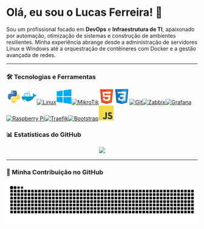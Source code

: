 # Olá, eu sou o Lucas Ferreira! 👋

<p align="left">
  Sou um profissional focado em <strong>DevOps</strong> e <strong>Infraestrutura de TI</strong>, apaixonado por automação, otimização de sistemas e construção de ambientes resilientes. Minha experiência abrange desde a administração de servidores Linux e Windows até a orquestração de contêineres com Docker e a gestão avançada de redes.
</p>

---

### 🛠️ Tecnologias e Ferramentas

<p align="left">
  <a href="https://www.python.org" target="_blank" rel="noreferrer"><img src="https://raw.githubusercontent.com/devicons/devicon/master/icons/python/python-original.svg" alt="Python" width="40" height="40"/></a><a href="https://www.docker.com/" target="_blank" rel="noreferrer"><img src="https://raw.githubusercontent.com/devicons/devicon/master/icons/docker/docker-plain.svg" alt="Docker" width="40" height="40"/></a><a href="https://www.linux.org/" target="_blank" rel="noreferrer"><img src="https://cdn.simpleicons.org/linux/FFFFFF" alt="Linux" width="40" height="40"/></a><a href="https://www.microsoft.com/pt-br/windows-server" target="_blank" rel="noreferrer"><img src="https://raw.githubusercontent.com/devicons/devicon/master/icons/windows8/windows8-original.svg" alt="Windows Server" width="40" height="40"/></a><a href="https://mikrotik.com/" target="_blank" rel="noreferrer"><img src="https://cdn.simpleicons.org/mikrotik/FFFFFF" alt="MikroTik" width="40" height="40"/></a><a href="https://developer.mozilla.org/en-US/docs/Web/HTML" target="_blank" rel="noreferrer"><img src="https://raw.githubusercontent.com/devicons/devicon/master/icons/html5/html5-original.svg" alt="HTML5" width="40" height="40"/></a><a href="https://developer.mozilla.org/en-US/docs/Web/CSS" target="_blank" rel="noreferrer"><img src="https://raw.githubusercontent.com/devicons/devicon/master/icons/css3/css3-original.svg" alt="CSS3" width="40" height="40"/></a><a href="https://git-scm.com/" target="_blank" rel="noreferrer"><img src="https://www.vectorlogo.zone/logos/git-scm/git-scm-icon.svg" alt="Git" width="40" height="40"/></a><a href="https://www.zabbix.com/" target="_blank" rel="noreferrer"><img src="https://raw.githubusercontent.com/devicons/devicon/master/icons/zabbix/zabbix-original.svg" alt="Zabbix" width="40" height="40"/></a><a href="https://grafana.com/" target="_blank" rel="noreferrer"><img src="https://cdn.simpleicons.org/grafana/F46800" alt="Grafana" width="40" height="40"/></a><a href="https://www.raspberrypi.org/" target="_blank" rel="noreferrer"><img src="https://cdn.simpleicons.org/raspberrypi/A22846" alt="Raspberry Pi" width="40" height="40"/></a><a href="https://traefik.io/" target="_blank" rel="noreferrer"><img src="https://cdn.simpleicons.org/traefikproxy/FFFFFF" alt="Traefik" width="40" height="40"/></a><a href="https://getbootstrap.com" target="_blank" rel="noreferrer"><img src="https://cdn.simpleicons.org/bootstrap/FFFFFF" alt="Bootstrap" width="40" height="40"/></a><a href="https://developer.mozilla.org/en-US/docs/Web/JavaScript" target="_blank" rel="noreferrer"><img src="https://raw.githubusercontent.com/devicons/devicon/master/icons/javascript/javascript-original.svg" alt="Javascript" width="40" height="40"/></a>
</p>

### 📊 Estatísticas do GitHub

<p align="center">
  <img height="150em" src="https://github-readme-stats.vercel.app/api?username=lferreirasm&show_icons=true&theme=dracula&include_all_commits=true&count_private=true"/>
</p>

---

### 🐍 Minha Contribuição no GitHub

<p align="center">
  <picture>
    <source media="(prefers-color-scheme: dark)" srcset="https://raw.githubusercontent.com/lferreirasm/lferreirasm/output/github-contribution-grid-snake-dark.svg">
    <source media="(prefers-color-scheme: light)" srcset="https://raw.githubusercontent.com/lferreirasm/lferreirasm/output/github-contribution-grid-snake.svg">
    <img alt="github contribution grid snake animation" src="https://raw.githubusercontent.com/lferreirasm/lferreirasm/output/github-contribution-grid-snake.svg">
  </picture>
</p>
